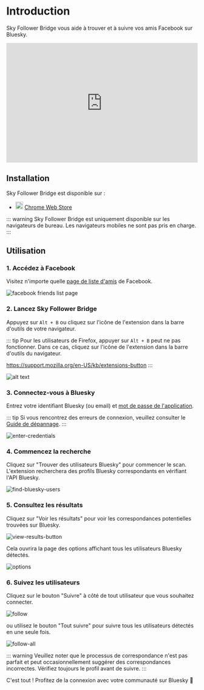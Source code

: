 # Introduction

Sky Follower Bridge vous aide à trouver et à suivre vos amis Facebook sur Bluesky.

<iframe width="100%" height="315" src="https://www.youtube.com/embed/rS9Dp4s7KbA?si=73L-o1uzU3oLFYeY" title="YouTube video player" frameborder="0" allow="accelerometer; autoplay; clipboard-write; encrypted-media; gyroscope; picture-in-picture; web-share" referrerpolicy="strict-origin-when-cross-origin" allowfullscreen></iframe>

## Installation

Sky Follower Bridge est disponible sur :

<ul class="install-list">
  <li>
    <img src="/images/icon-chrome.svg" width="20" height="20">
    <a href="https://chrome.google.com/webstore/detail/sky-follower-bridge/behhbpbpmailcnfbjagknjngnfdojpko" target="_blank" rel="noopener noreferrer" class="gtm-link-to-store">Chrome Web Store</a>
  </li>
</ul>

::: warning
Sky Follower Bridge est uniquement disponible sur les navigateurs de bureau. Les navigateurs mobiles ne sont pas pris en charge.
:::

## Utilisation

### 1. Accédez à Facebook

Visitez n'importe quelle [page de liste d'amis](https://www.facebook.com/friends/list) de Facebook.

![facebook friends list page](/images/facebook-list-page.png)

### 2. Lancez Sky Follower Bridge

Appuyez sur `Alt + B` ou cliquez sur l'icône de l'extension dans la barre d'outils de votre navigateur.

::: tip
Pour les utilisateurs de Firefox, appuyer sur `Alt + B` peut ne pas fonctionner. Dans ce cas, cliquez sur l'icône de l'extension dans la barre d'outils du navigateur.

https://support.mozilla.org/en-US/kb/extensions-button
:::

![alt text](/images/instagram-open-extension.png)

### 3. Connectez-vous à Bluesky

Entrez votre identifiant Bluesky (ou email) et [mot de passe de l'application](https://bsky.app/settings/app-passwords).

::: tip
Si vous rencontrez des erreurs de connexion, veuillez consulter le [Guide de dépannage](/troubleshooting).
:::

![enter-credentials](/images/enter-credentials.png)

### 4. Commencez la recherche

Cliquez sur "Trouver des utilisateurs Bluesky" pour commencer le scan. L'extension recherchera des profils Bluesky correspondants en vérifiant l'API Bluesky.

![find-bluesky-users](/images/scan-users.png)

### 5. Consultez les résultats

Cliquez sur "Voir les résultats" pour voir les correspondances potentielles trouvées sur Bluesky.

![view-results-button](/images/click-results.png)

Cela ouvrira la page des options affichant tous les utilisateurs Bluesky détectés.

![options](/images/options.png)

### 6. Suivez les utilisateurs

Cliquez sur le bouton "Suivre" à côté de tout utilisateur que vous souhaitez connecter.

![follow](/images/click-follow-btn.png)

ou utilisez le bouton "Tout suivre" pour suivre tous les utilisateurs détectés en une seule fois.

![follow-all](/images/follow-all-btn.png)

::: warning
Veuillez noter que le processus de correspondance n'est pas parfait et peut occasionnellement suggérer des correspondances incorrectes. Vérifiez toujours le profil avant de suivre.
:::

C'est tout ! Profitez de la connexion avec votre communauté sur Bluesky 🎉 

